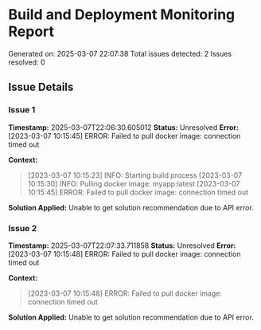 # Build and Deployment Monitoring Report

Generated on: 2025-03-07 22:07:38
Total issues detected: 2
Issues resolved: 0

## Issue Details

### Issue 1
**Timestamp:** 2025-03-07T22:06:30.605012
**Status:** Unresolved
**Error:** [2023-03-07 10:15:45] ERROR: Failed to pull docker image: connection timed out

**Context:**
> [2023-03-07 10:15:23] INFO: Starting build process
> [2023-03-07 10:15:30] INFO: Pulling docker image: myapp:latest
> [2023-03-07 10:15:45] ERROR: Failed to pull docker image: connection timed out

**Solution Applied:**
Unable to get solution recommendation due to API error.

### Issue 2
**Timestamp:** 2025-03-07T22:07:33.711858
**Status:** Unresolved
**Error:** [2023-03-07 10:15:48] ERROR: Failed to pull docker image: connection timed out

**Context:**
> [2023-03-07 10:15:48] ERROR: Failed to pull docker image: connection timed out

**Solution Applied:**
Unable to get solution recommendation due to API error.
